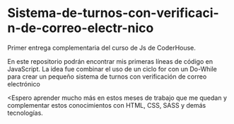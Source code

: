 # Sistema-de-turnos-con-verificaci-n-de-correo-electr-nico
Primer entrega complementaria del curso de Js de CoderHouse. 

<p> En este repositorio podrán encontrar mis primeras líneas de código en JavaScript. La idea fue combinar el uso de un ciclo for con un Do-While para crear un pequeño sistema de turnos con verificación de correo electrónico
<p>

<Espero aprender mucho más en estos meses de trabajo que me quedan y complementar estos conocimientos con HTML, CSS, SASS y demás tecnologías.<p>
